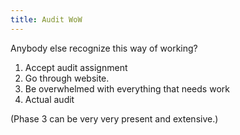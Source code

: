 ```yaml
---
title: Audit WoW
---
```


Anybody else recognize this way of working?

1. Accept audit assignment
2. Go through website. 
3. Be overwhelmed with everything that needs work
4. Actual audit

(Phase 3 can be very very present and extensive.)
